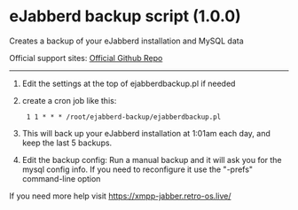 # eJabberd backup script (1.0.0)
Creates a backup of your eJabberd installation and MySQL data

Official support sites: [Official Github Repo](https://github.com/fstltna/ejabberd-backup)

---

1. Edit the settings at the top of ejabberdbackup.pl if needed
2. create a cron job like this:

        1 1 * * * /root/ejabberd-backup/ejabberdbackup.pl

3. This will back up your eJabberd installation at 1:01am each day, and keep the last 5 backups.

4. Edit the backup config:
	Run a manual backup and it will ask you for the mysql config info. If you need to reconfigure it use the "-prefs" command-line option

If you need more help visit https://xmpp-jabber.retro-os.live/
